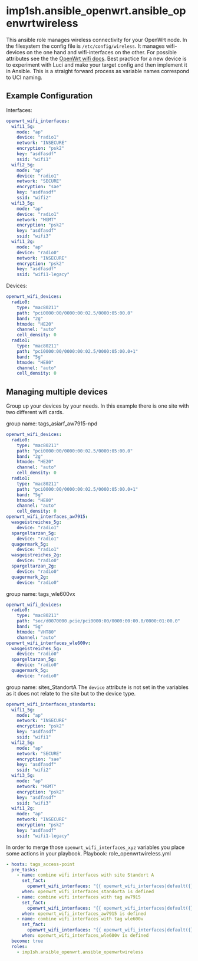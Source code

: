 # imp1sh.ansible_openwrt.ansible_openwrtwireless

This ansible role manages wireless connectivity for your OpenWrt node. In the filesystem the config file is `/etc/config/wireless`. It manages wifi-devices on the one hand and wifi-interfaces on the other.
For possible attributes see the the [OpenWrt wifi docs](https://openwrt.org/docs/guide-user/network/wifi/basic).
Best practice for a new device is to experiment with Luci and make your target config and then implement it in Ansible. This is a straight forward process as variable names correspond to UCI naming.

## Example Configuration

Interfaces:
```yaml
openwrt_wifi_interfaces:
  wifi1_5g:
    mode: "ap"
    device: "radio1"
    network: "INSECURE"
    encryption: "psk2"
    key: "asdfasdf"
    ssid: "wifi1"
  wifi2_5g:
    mode: "ap"
    device: "radio1"
    network: "SECURE"
    encryption: "sae"
    key: "asdfasdf"
    ssid: "wifi2"
  wifi3_5g:
    mode: "ap"
    device: "radio1"
    network: "MGMT"
    encryption: "psk2"
    key: "asdfasdf"
    ssid: "wifi3"
  wifi1_2g:
    mode: "ap"
    device: "radio0"
    network: "INSECURE"
    encryption: "psk2"
    key: "asdfasdf"
    ssid: "wifi1-legacy"
```
Devices:
```yaml
openwrt_wifi_devices:
  radio0:
    type: "mac80211"
    path: "pci0000:00/0000:00:02.5/0000:05:00.0"
    band: "2g"
    htmode: "HE20"
    channel: "auto"
    cell_density: 0
  radio1:
    type: "mac80211"
    path: "pci0000:00/0000:00:02.5/0000:05:00.0+1"
    band: "5g"
    htmode: "HE80"
    channel: "auto"
    cell_density: 0
```

## Managing multiple devices

Group up your devices by your needs. In this example there is one site with two different wifi cards.

group name: tags_asiarf_aw7915-npd
```yaml
openwrt_wifi_devices:
  radio0:
    type: "mac80211"
    path: "pci0000:00/0000:00:02.5/0000:05:00.0"
    band: "2g"
    htmode: "HE20"
    channel: "auto"
    cell_density: 0
  radio1:
    type: "mac80211"
    path: "pci0000:00/0000:00:02.5/0000:05:00.0+1"
    band: "5g"
    htmode: "HE80"
    channel: "auto"
    cell_density: 0
openwrt_wifi_interfaces_aw7915:
  wasgeistreiches_5g:
    device: "radio1"
  spargeltarzan_5g:
    device: "radio1"
  quagermark_5g:
    device: "radio1"
  wasgeistreiches_2g:
    device: "radio0"
  spargeltarzan_2g:
    device: "radio0"
  quagermark_2g:
    device: "radio0"
```
group name: tags_wle600vx
```yaml
openwrt_wifi_devices:
  radio0:
    type: "mac80211"
    path: "soc/d0070000.pcie/pci0000:00/0000:00:00.0/0000:01:00.0"
    band: "5g"
    htmode: "VHT80"
    channel: "auto"
openwrt_wifi_interfaces_wle600v:
  wasgeistreiches_5g:
    device: "radio0"
  spargeltarzan_5g:
    device: "radio0"
  quagermark_5g:
    device: "radio0"
```

group name: sites_StandortA
The `device` attribute is not set in the variables as it does not relate to the site but to the device type.
```yaml
openwrt_wifi_interfaces_standorta:
  wifi1_5g:
    mode: "ap"
    network: "INSECURE"
    encryption: "psk2"
    key: "asdfasdf"
    ssid: "wifi1"
  wifi2_5g:
    mode: "ap"
    network: "SECURE"
    encryption: "sae"
    key: "asdfasdf"
    ssid: "wifi2"
  wifi3_5g:
    mode: "ap"
    network: "MGMT"
    encryption: "psk2"
    key: "asdfasdf"
    ssid: "wifi3"
  wifi1_2g:
    mode: "ap"
    network: "INSECURE"
    encryption: "psk2"
    key: "asdfasdf"
    ssid: "wifi1-legacy"
```

In order to merge those `openwrt_wifi_interfaces_xyz` variables you place some actions in your playbook.
Playbook: role_openwrtwireless.yml
```yaml
- hosts: tags_access-point
  pre_tasks:
    - name: combine wifi interfaces with site Standort A
      set_fact:
        openwrt_wifi_interfaces: "{{ openwrt_wifi_interfaces|default({}) | combine(openwrt_wifi_interfaces_standorta, recursive=true) }}"
      when: openwrt_wifi_interfaces_standorta is defined
    - name: combine wifi interfaces with tag aw7915
      set_fact:
        openwrt_wifi_interfaces: "{{ openwrt_wifi_interfaces|default({}) | combine(openwrt_wifi_interfaces_aw7915, recursive=true) }}"
      when: openwrt_wifi_interfaces_aw7915 is defined
    - name: combine wifi interfaces with tag wle600v
      set_fact:
        openwrt_wifi_interfaces: "{{ openwrt_wifi_interfaces|default({}) | combine(openwrt_wifi_interfaces_wle600v, recursive=true) }}"
      when: openwrt_wifi_interfaces_wle600v is defined
  become: true
  roles:
    - imp1sh.ansible_openwrt.ansible_openwrtwireless

```
